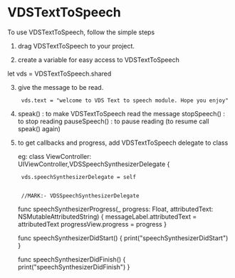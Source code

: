 # VDSTextToSpeech

To use VDSTextToSpeech, follow the simple steps

1. drag VDSTextToSpeech to your project.

2. create a variable for easy access to VDSTextToSpeech

  let vds = VDSTextToSpeech.shared

3. give the message to be read.
        
        vds.text = "welcome to VDS Text to speech module. Hope you enjoy"
        
4. speak() : to make VDSTextToSpeech read the message
   stopSpeech() : to stop reading
   pauseSpeech() : to pause reading (to resume call speak() again)
        
8. to get callbacks and progress, add VDSTextToSpeech delegate to class

    eg: class ViewController: UIViewController,VDSSpeechSynthesizerDelegate {
    
        vds.speechSynthesizerDelegate = self
        
        
        //MARK:- VDSSpeechSynthesizerDelegate
    func speechSynthesizerProgress(_ progress: Float, attributedText: NSMutableAttributedString) {
        messageLabel.attributedText = attributedText
        progressView.progress = progress
    }
    
    func speechSynthesizerDidStart() {
        print("speechSynthesizerDidStart")
    }
    
    func speechSynthesizerDidFinish() {
        print("speechSynthesizerDidFinish")
    }
